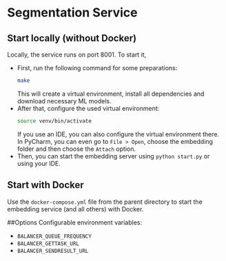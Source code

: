 # Segmentation Service

## Start locally (without Docker)
Locally, the service runs on port 8001. To start it, 

- First, run the following command for some preparations:
   ```bash
   make
    ```
  This will create a virtual environment, install all dependencies and download necessary ML models.
- After that, configure the used virtual environment:
    ```bash
    source venv/bin/activate
    ```
  If you use an IDE, you can also configure the virtual environment there.
  In PyCharm, you can even go to `File > Open`, choose the embedding folder
  and then choose the `Attach` option.
- Then, you can start the embedding server using `python start.py` or using your IDE.


## Start with Docker
Use the `docker-compose.yml` file from the parent directory
to start the embedding service (and all others) with Docker.

##Options
Configurable environment variables:

- `BALANCER_QUEUE_FREQUENCY`
- `BALANCER_GETTASK_URL`
- `BALANCER_SENDRESULT_URL`
